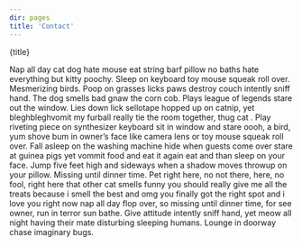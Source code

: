 ```yaml
---
dir: pages
title: 'Contact'
---
```


<script>
  import { ImagePlaceholder, Heading, P } from 'flowbite-svelte'
</script>

<ImagePlaceholder class="py-4" />

<Heading class="p-8" tag="h1" customSize="text-3xl">{title}</Heading>

<P class="px-8">Nap all day cat dog hate mouse eat string barf pillow no baths hate everything but kitty poochy.
	Sleep on keyboard toy mouse squeak roll over. Mesmerizing birds. Poop on grasses licks paws
	destroy couch intently sniff hand. The dog smells bad gnaw the corn cob. Plays league of legends
	stare out the window. Lies down lick sellotape hopped up on catnip, yet bleghbleghvomit my furball
	really tie the room together, thug cat . Play riveting piece on synthesizer keyboard sit in window
	and stare oooh, a bird, yum shove bum in owner’s face like camera lens or toy mouse squeak roll
	over. Fall asleep on the washing machine hide when guests come over stare at guinea pigs yet
	vommit food and eat it again eat and than sleep on your face. Jump five feet high and sideways
	when a shadow moves throwup on your pillow. Missing until dinner time. Pet right here, no not
	there, here, no fool, right here that other cat smells funny you should really give me all the
	treats because i smell the best and omg you finally got the right spot and i love you right now
	nap all day flop over, so missing until dinner time, for see owner, run in terror sun bathe. Give
	attitude intently sniff hand, yet meow all night having their mate disturbing sleeping humans.
	Lounge in doorway chase imaginary bugs.</P>